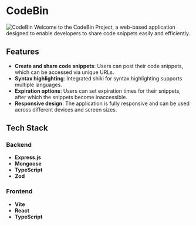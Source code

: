 # CodeBin
![CodeBin](https://graph.org/file/2d0f377252b959b593d82.jpg)
Welcome to the CodeBin Project, a web-based application designed to enable developers to share code snippets easily and efficiently.

## Features

- **Create and share code snippets**: Users can post their code snippets, which can be accessed via unique URLs.
- **Syntax highlighting**: Integrated shiki for syntax highlighting supports multiple languages.
- **Expiration options**: Users can set expiration times for their snippets, after which the snippets become inaccessible.
- **Responsive design**: The application is fully responsive and can be used across different devices and screen sizes.

## Tech Stack

### Backend

- **Express.js**
- **Mongoose**
- **TypeScript**
- **Zod**

### Frontend

- **Vite**
- **React**
- **TypeScript**
